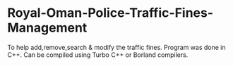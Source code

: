 # Royal-Oman-Police-Traffic-Fines-Management
To help add,remove,search &amp; modify the traffic fines. Program was done in C++.
Can be compiled using Turbo C++ or Borland compilers.

